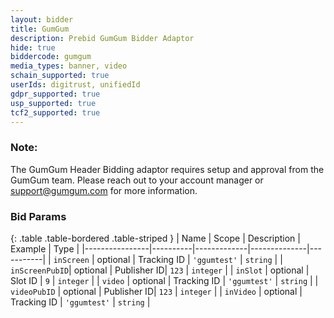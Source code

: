 ```yaml
---
layout: bidder
title: GumGum
description: Prebid GumGum Bidder Adaptor
hide: true
biddercode: gumgum
media_types: banner, video
schain_supported: true
userIds: digitrust, unifiedId
gdpr_supported: true
usp_supported: true
tcf2_supported: true
---
```


### Note:

The GumGum Header Bidding adaptor requires setup and approval from the GumGum
team. Please reach out to your account manager or <support@gumgum.com> for more
information.

### Bid Params

{: .table .table-bordered .table-striped }
| Name           | Scope    | Description | Example      | Type      |
|----------------|----------|-------------|--------------|-----------|
| `inScreen`     | optional | Tracking ID | `'ggumtest'` | `string`  |
| `inScreenPubID`| optional | Publisher ID| `123`        | `integer` |
| `inSlot`       | optional | Slot ID     | `9`          | `integer` |
| `video`        | optional | Tracking ID | `'ggumtest'` | `string`  |
| `videoPubID`   | optional | Publisher ID| `123`        | `integer` |
| `inVideo`      | optional | Tracking ID | `'ggumtest'` | `string`  |
